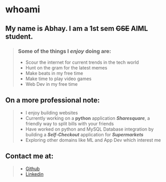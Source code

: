 # whoami

## My name is **Abhay**. I am a 1st sem ~~CSE~~ **AIML** student.

> ### Some of the things I ***enjoy*** doing are:
> 
> + Scour the internet for current trends in the tech world
> + Hunt on the gram for the latest memes 
> + Make beats in my free time
> + Make time to play video games
> + Web Dev in my free time  
> 
## On a more professional note:
>
> + I enjoy building websites
> + Currently working on a **python** application ***Sharesquare***, a friendly way to split bills with your friends  
> + Have worked on python and MySQL Database integration by building a ***Self-Checkout*** application for ***Supermarkets***
> + Exploring other domains like ML and App Dev which interest me

## Contact me at:
> + [Github](https://github.com/VulcanRaven737)
> + [Linkedin](https://www.linkedin.com/in/abhay-patil-35699927b/)
 
